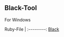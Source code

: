 ## Black-Tool

For Windows

Ruby-File | 
:---------:
[Black](https://github.com/mrprogrammer2938/Black-Tool-Windows/tree/master/Core/Ruby)  
